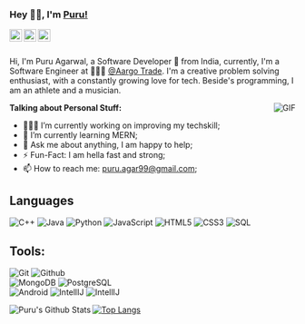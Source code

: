 ### Hey 👋🏽, I'm [Puru!](https://Puru80.github.io) 

<a href="https://twitter.com/PuruAgar99">
  <img align="left" alt="Puru Agarwal | Twitter" width="22px" src="https://cdn.jsdelivr.net/npm/simple-icons@v3/icons/twitter.svg" />
</a>
<a href="https://www.linkedin.com/in/puru-agarwal-05793218b/">
  <img align="left" alt="Puru's LinkdeIN" width="22px" src="https://cdn.jsdelivr.net/npm/simple-icons@v3/icons/linkedin.svg" />
</a>
<a href="https://www.instagram.com/agarwal_puru/">
  <img align="left" alt="Puru's instagram" width="22px" src="https://cdn.jsdelivr.net/npm/simple-icons@v3/icons/instagram.svg" />
</a>

<br />
<br />

Hi, I'm Puru Agarwal, a Software Developer 🚀 from India, currently, I'm a Software Engineer at 🙍🏽‍♂️ [@Aargo Trade](https://aargo.trade/). I'm a creative problem solving enthusiast, with a constantly growing love for tech. Beside's programming, I am an athlete and a musician.

  <img align="right" alt="GIF" src="https://greekmeleehell.files.wordpress.com/2017/11/gif-4.gif" />

**Talking about Personal Stuff:**

- 👨🏽‍💻 I’m currently working on improving my techskill;
- 🌱 I’m currently learning MERN;
- 💬 Ask me about anything, I am happy to help;
- ⚡️ Fun-Fact: I am hella fast and strong;
- 📫 How to reach me: puru.agar99@gmail.com;

## Languages

![C++](https://img.shields.io/badge/-C++-A8B9CC?style=flat&logo=c%2B%2B&logoColor=white&logoWidth=30)
![Java](https://img.shields.io/badge/-Java-000000?style=flat&logo=java&logoColor=white&logoWidth=30)
![Python](https://img.shields.io/badge/-Python-3776AB?style=flat&logo=python&logoColor=white&logoWidth=30)
![JavaScript](https://img.shields.io/badge/-JavaScript-000000?style=flat&logo=javascript)
![HTML5](https://img.shields.io/badge/-HTML5-000000?style=flat&logo=html5)
![CSS3](https://img.shields.io/badge/-CSS-000000?style=flat&logo=css3)
![SQL](https://img.shields.io/badge/-SQL-000000?style=flat&logo=mysql)

## Tools:

![Git](https://img.shields.io/badge/-Git-000000?style=flat&logo=git)
![Github](https://img.shields.io/badge/-Github-000000?style=flat&logo=github) <br />
![MongoDB](https://img.shields.io/badge/-MongoDB-000000?style=flat&logo=mongodb)
![PostgreSQL](https://img.shields.io/badge/-PostgreSQL-000000?style=flat&logo=postgresql) <br />
![Android](https://img.shields.io/badge/-Android-000000?style=flat&logo=android)
![IntellIJ](https://img.shields.io/badge/-IntellIJ%20IDEA-000000?style=flat&logo=intellij%20idea)
![IntellIJ](https://img.shields.io/badge/-VSCode-000000?style=flat&logo=visual-studio-code)

<p align = "center">
  <img align="left" alt="Puru's Github Stats" src="https://github-readme-stats.vercel.app/api?username=Puru80&theme=tokyonight&show_icons=true&hide_border=true&count_private=true" />
</p>

[![Top Langs](https://github-readme-stats.vercel.app/api/top-langs/?username=Puru80&theme=tokyonight)](https://github.com/Puru80?tab=repositories)

